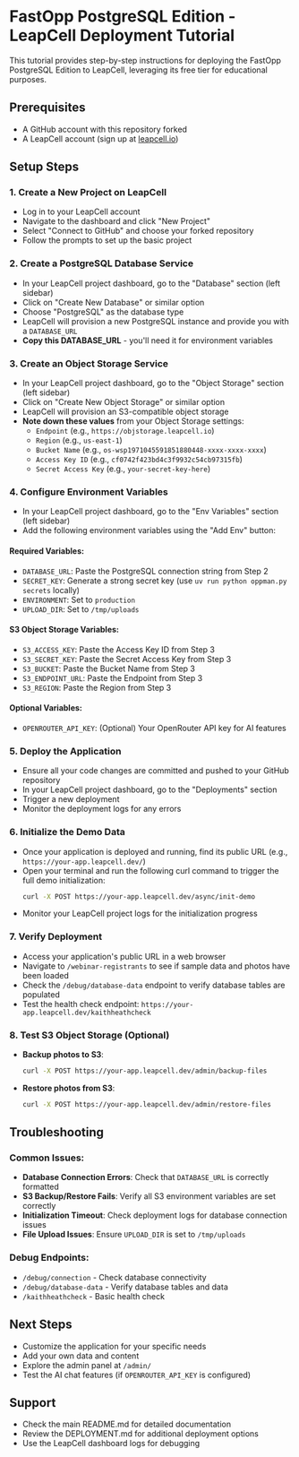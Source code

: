 # FastOpp PostgreSQL Edition - LeapCell Deployment Tutorial

This tutorial provides step-by-step instructions for deploying the FastOpp PostgreSQL Edition to LeapCell, leveraging its free tier for educational purposes.

## Prerequisites

* A GitHub account with this repository forked
* A LeapCell account (sign up at [leapcell.io](https://leapcell.io/))

## Setup Steps

### 1. Create a New Project on LeapCell

* Log in to your LeapCell account
* Navigate to the dashboard and click "New Project"
* Select "Connect to GitHub" and choose your forked repository
* Follow the prompts to set up the basic project

### 2. Create a PostgreSQL Database Service

* In your LeapCell project dashboard, go to the "Database" section (left sidebar)
* Click on "Create New Database" or similar option
* Choose "PostgreSQL" as the database type
* LeapCell will provision a new PostgreSQL instance and provide you with a `DATABASE_URL`
* **Copy this DATABASE_URL** - you'll need it for environment variables

### 3. Create an Object Storage Service

* In your LeapCell project dashboard, go to the "Object Storage" section (left sidebar)
* Click on "Create New Object Storage" or similar option
* LeapCell will provision an S3-compatible object storage
* **Note down these values** from your Object Storage settings:
  * `Endpoint` (e.g., `https://objstorage.leapcell.io`)
  * `Region` (e.g., `us-east-1`)
  * `Bucket Name` (e.g., `os-wsp1971045591851880448-xxxx-xxxx-xxxx`)
  * `Access Key ID` (e.g., `cf0742f423bd4c3f9932c54cb97315fb`)
  * `Secret Access Key` (e.g., `your-secret-key-here`)

### 4. Configure Environment Variables

* In your LeapCell project dashboard, go to the "Env Variables" section (left sidebar)
* Add the following environment variables using the "Add Env" button:

#### Required Variables:
* `DATABASE_URL`: Paste the PostgreSQL connection string from Step 2
* `SECRET_KEY`: Generate a strong secret key (use `uv run python oppman.py secrets` locally)
* `ENVIRONMENT`: Set to `production`
* `UPLOAD_DIR`: Set to `/tmp/uploads`

#### S3 Object Storage Variables:
* `S3_ACCESS_KEY`: Paste the Access Key ID from Step 3
* `S3_SECRET_KEY`: Paste the Secret Access Key from Step 3
* `S3_BUCKET`: Paste the Bucket Name from Step 3
* `S3_ENDPOINT_URL`: Paste the Endpoint from Step 3
* `S3_REGION`: Paste the Region from Step 3

#### Optional Variables:
* `OPENROUTER_API_KEY`: (Optional) Your OpenRouter API key for AI features

### 5. Deploy the Application

* Ensure all your code changes are committed and pushed to your GitHub repository
* In your LeapCell project dashboard, go to the "Deployments" section
* Trigger a new deployment
* Monitor the deployment logs for any errors

### 6. Initialize the Demo Data

* Once your application is deployed and running, find its public URL (e.g., `https://your-app.leapcell.dev/`)
* Open your terminal and run the following curl command to trigger the full demo initialization:
  ```bash
  curl -X POST https://your-app.leapcell.dev/async/init-demo
  ```
* Monitor your LeapCell project logs for the initialization progress

### 7. Verify Deployment

* Access your application's public URL in a web browser
* Navigate to `/webinar-registrants` to see if sample data and photos have been loaded
* Check the `/debug/database-data` endpoint to verify database tables are populated
* Test the health check endpoint: `https://your-app.leapcell.dev/kaithheathcheck`

### 8. Test S3 Object Storage (Optional)

* **Backup photos to S3**:
  ```bash
  curl -X POST https://your-app.leapcell.dev/admin/backup-files
  ```
* **Restore photos from S3**:
  ```bash
  curl -X POST https://your-app.leapcell.dev/admin/restore-files
  ```

## Troubleshooting

### Common Issues:

* **Database Connection Errors**: Check that `DATABASE_URL` is correctly formatted
* **S3 Backup/Restore Fails**: Verify all S3 environment variables are set correctly
* **Initialization Timeout**: Check deployment logs for database connection issues
* **File Upload Issues**: Ensure `UPLOAD_DIR` is set to `/tmp/uploads`

### Debug Endpoints:

* `/debug/connection` - Check database connectivity
* `/debug/database-data` - Verify database tables and data
* `/kaithheathcheck` - Basic health check

## Next Steps

* Customize the application for your specific needs
* Add your own data and content
* Explore the admin panel at `/admin/`
* Test the AI chat features (if `OPENROUTER_API_KEY` is configured)

## Support

* Check the main README.md for detailed documentation
* Review the DEPLOYMENT.md for additional deployment options
* Use the LeapCell dashboard logs for debugging
